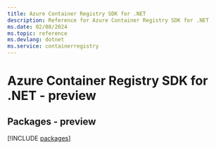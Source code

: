 ```yaml
---
title: Azure Container Registry SDK for .NET
description: Reference for Azure Container Registry SDK for .NET
ms.date: 02/08/2024
ms.topic: reference
ms.devlang: dotnet
ms.service: containerregistry
---
```

# Azure Container Registry SDK for .NET - preview
## Packages - preview
[!INCLUDE [packages](container-registry-index.md)]